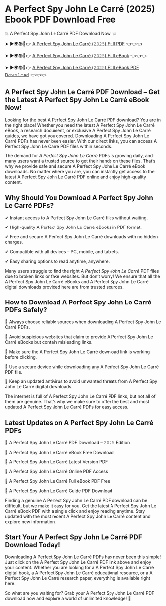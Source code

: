# A Perfect Spy John Le Carré (2025) Ebook PDF Download Free

💥 A Perfect Spy John Le Carré PDF Download Now! 💥

➤ ►🌍📚📱👉 [A Perfect Spy John Le Carré (𝟸𝟶𝟸𝟻) F𝚞ll PDF](https://getpdf.xyz/a-perfect-spy-john-le-carré) 👈👈👈


➤ ►🌍📚📱👉 [A Perfect Spy John Le Carré (𝟸𝟶𝟸𝟻) F𝚞ll eBook](https://getpdf.xyz/a-perfect-spy-john-le-carré) 👈👈👈


➤ ►🌍📚📱👉 [A Perfect Spy John Le Carré (𝟸𝟶𝟸𝟻) F𝚞ll eBook PDF D𝚘𝚠𝚗𝚕𝚘a𝚍](https://getpdf.xyz/a-perfect-spy-john-le-carré) 👈👈👈


## A Perfect Spy John Le Carré PDF Download – Get the Latest A Perfect Spy John Le Carré eBook Now!

Looking for the best A Perfect Spy John Le Carré PDF download? You are in the right place! Whether you need the latest A Perfect Spy John Le Carré eBook, a research document, or exclusive A Perfect Spy John Le Carré guides, we have got you covered. Downloading A Perfect Spy John Le Carré PDFs has never been easier. With our direct links, you can access A Perfect Spy John Le Carré PDF files within seconds.

The demand for *A Perfect Spy John Le Carré* PDFs is growing daily, and many users want a trusted source to get their hands on these files. That’s why we provide safe and secure A Perfect Spy John Le Carré eBook downloads. No matter where you are, you can instantly get access to the latest A Perfect Spy John Le Carré PDF online and enjoy high-quality content.

## Why Should You Download A Perfect Spy John Le Carré PDFs?

✔ Instant access to A Perfect Spy John Le Carré files without waiting.

✔ High-quality A Perfect Spy John Le Carré eBooks in PDF format.

✔ Free and secure A Perfect Spy John Le Carré downloads with no hidden charges.

✔ Compatible with all devices – PC, mobile, and tablets.

✔ Easy sharing options to read anytime, anywhere.

Many users struggle to find the right *A Perfect Spy John Le Carré* PDF files due to broken links or fake websites. But don’t worry! We ensure that all the A Perfect Spy John Le Carré eBooks and A Perfect Spy John Le Carré digital downloads provided here are from trusted sources.

## How to Download A Perfect Spy John Le Carré PDFs Safely?

📌 Always choose reliable sources when downloading A Perfect Spy John Le Carré PDFs.

📌 Avoid suspicious websites that claim to provide A Perfect Spy John Le Carré eBooks but contain misleading links.

📌 Make sure the A Perfect Spy John Le Carré download link is working before clicking.

📌 Use a secure device while downloading any A Perfect Spy John Le Carré PDF file.

📌 Keep an updated antivirus to avoid unwanted threats from A Perfect Spy John Le Carré digital downloads.

The internet is full of A Perfect Spy John Le Carré PDF links, but not all of them are genuine. That’s why we make sure to offer the best and most updated A Perfect Spy John Le Carré PDFs for easy access.

## Latest Updates on A Perfect Spy John Le Carré PDFs

🔹 A Perfect Spy John Le Carré PDF Download – 𝟸𝟶𝟸𝟻 Edition

🔹 A Perfect Spy John Le Carré eBook Free Download

🔹 A Perfect Spy John Le Carré Latest Version PDF

🔹 A Perfect Spy John Le Carré Online PDF Access

🔹 A Perfect Spy John Le Carré Full eBook PDF Free

🔹 A Perfect Spy John Le Carré Guide PDF Download

Finding a genuine A Perfect Spy John Le Carré PDF download can be difficult, but we make it easy for you. Get the latest A Perfect Spy John Le Carré eBook PDF with a single click and enjoy reading anytime. Stay updated with the most recent A Perfect Spy John Le Carré content and explore new information.

## Start Your A Perfect Spy John Le Carré PDF Download Today!

Downloading A Perfect Spy John Le Carré PDFs has never been this simple! Just click on the A Perfect Spy John Le Carré PDF link above and enjoy your content. Whether you are looking for a A Perfect Spy John Le Carré digital book, a A Perfect Spy John Le Carré educational resource, or a A Perfect Spy John Le Carré research paper, everything is available right here.

So what are you waiting for? Grab your A Perfect Spy John Le Carré PDF download now and explore a world of unlimited knowledge! 🚀
